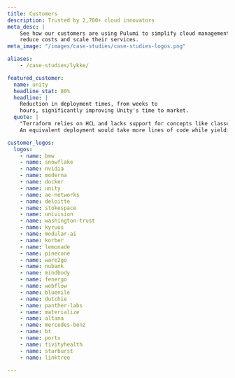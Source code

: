 ```yaml
---
title: Customers
description: Trusted by 2,700+ cloud innovators
meta_desc: |
    See how our customers are using Pulumi to simplify cloud management, improve operations,
    reduce costs and scale their services.
meta_image: "/images/case-studies/case-studies-logos.png"

aliases:
    - /case-studies/lykke/

featured_customer:
  name: unity
  headline_stat: 80%
  headline: |
    Reduction in deployment times, from weeks to
    hours, significantly improving Unity's time to market.
  quote: |
    "Terraform relies on HCL and lacks support for concepts like classes, objects and inheritance.
    An equivalent deployment would take more lines of code while yielding IaC that is less reusable."

customer_logos:
  logos:
    - name: bmw
    - name: snowflake
    - name: nvidia
    - name: moderna
    - name: docker
    - name: unity
    - name: ae-networks
    - name: deloitte
    - name: stokespace
    - name: univision
    - name: washington-trust
    - name: kyruus
    - name: modular-ai
    - name: korber
    - name: lemonade
    - name: pinecone
    - name: ware2go
    - name: nubank
    - name: mindbody
    - name: fenergo
    - name: webflow
    - name: bluenile
    - name: dutchie
    - name: panther-labs
    - name: materialize
    - name: altana
    - name: mercedes-benz
    - name: bt
    - name: portx
    - name: tivityhealth
    - name: starburst
    - name: linktree

---
```

